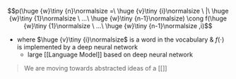 $$p(\huge {w}\tiny {n}\normalsize =\ \huge {v}\tiny {i}\normalsize \ |\ \huge {w}\tiny {1}\normalsize \ ...\ \huge {w}\tiny {n-1}\normalsize) \cong f(\huge {w}\tiny {1}\normalsize \ ...\ \huge {w}\tiny {n-1}\normalsize ,i)$$
- where $\huge {v}\tiny {i}\normalsize$ is a word in the vocabulary & $f(\cdot)$ is implemented by a deep neural network
	- large [[Language Model]] based on deep neural network

> We are moving towards abstracted ideas of a [[]]